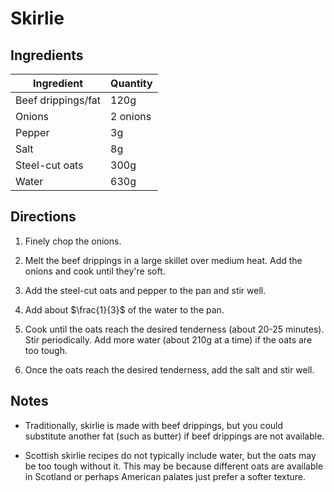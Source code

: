 # Skirlie

## Ingredients

| Ingredient | Quantity |
| --- | --- |
| Beef drippings/fat | 120g |
| Onions | 2 onions|
| Pepper | 3g |
| Salt | 8g |
| Steel-cut oats | 300g |
| Water | 630g |


## Directions

1. Finely chop the onions.

2. Melt the beef drippings in a large skillet over medium heat. Add the onions
   and cook until they're soft.

3. Add the steel-cut oats and pepper to the pan and stir well.

4. Add about $\frac{1}{3}$ of the water to the pan.

5. Cook until the oats reach the desired tenderness (about 20-25 minutes). Stir
   periodically. Add more water (about 210g at a time) if the oats are too
   tough.

6. Once the oats reach the desired tenderness, add the salt and stir well.


## Notes
- Traditionally, skirlie is made with beef drippings, but you could substitute
  another fat (such as butter) if beef drippings are not available.

- Scottish skirlie recipes do not typically include water, but the oats may be
  too tough without it. This may be because different oats are available in
  Scotland or perhaps American palates just prefer a softer texture.
